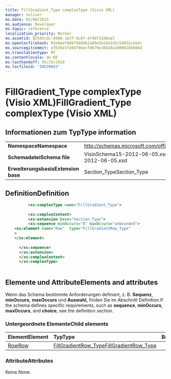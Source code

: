 ```yaml
---
title: FillGradient_Type complexType (Visio XML)
manager: soliver
ms.date: 03/09/2015
ms.audience: Developer
ms.topic: reference
localization_priority: Normal
ms.assetid: 82545cdc-890d-1b2f-9c8f-4740f32d0ed7
ms.openlocfilehash: 83e8eef809f566bb2a69e5b2da1d1c5d932ce54c
ms.sourcegitcommit: e7b38e37a9d79becfd679e10420a19890165606d
ms.translationtype: MT
ms.contentlocale: de-DE
ms.lasthandoff: 05/29/2019
ms.locfileid: "34539642"
---
```

# <a name="fillgradient_type-complextype-visio-xml"></a><span data-ttu-id="9145b-102">FillGradient_Type complexType (Visio XML)</span><span class="sxs-lookup"><span data-stu-id="9145b-102">FillGradient_Type complexType (Visio XML)</span></span>

## <a name="type-information"></a><span data-ttu-id="9145b-103">Informationen zum Typ</span><span class="sxs-lookup"><span data-stu-id="9145b-103">Type information</span></span>

|||
|:-----|:-----|
|<span data-ttu-id="9145b-104">**Namespace**</span><span class="sxs-lookup"><span data-stu-id="9145b-104">**Namespace**</span></span> <br/> |http://schemas.microsoft.com/office/visio/2011/1/core  <br/> |
|<span data-ttu-id="9145b-105">**Schemadatei**</span><span class="sxs-lookup"><span data-stu-id="9145b-105">**Schema file**</span></span> <br/> |<span data-ttu-id="9145b-106">VisioSchema15-2012-06-05.xsd</span><span class="sxs-lookup"><span data-stu-id="9145b-106">VisioSchema15-2012-06-05.xsd</span></span>  <br/> |
|<span data-ttu-id="9145b-107">**Erweiterungsbasis**</span><span class="sxs-lookup"><span data-stu-id="9145b-107">**Extension base**</span></span> <br/> |<span data-ttu-id="9145b-108">Section_Type</span><span class="sxs-lookup"><span data-stu-id="9145b-108">Section_Type</span></span>  <br/> |
   
## <a name="definition"></a><span data-ttu-id="9145b-109">Definition</span><span class="sxs-lookup"><span data-stu-id="9145b-109">Definition</span></span>

```XML
          <xs:complexType name="FillGradient_Type">
          
          <xs:complexContent>
          <xs:extension base="Section_Type">
          <xs:sequence minOccurs="0" maxOccurs="unbounded">
    <xs:element name="Row"  type="FillGradientRow_Type"
    >
    </xs:element>
    
      </xs:sequence>
      </xs:extension>
      </xs:complexContent>
      </xs:complexType>
      
```

## <a name="elements-and-attributes"></a><span data-ttu-id="9145b-110">Elemente und Attribute</span><span class="sxs-lookup"><span data-stu-id="9145b-110">Elements and attributes</span></span>

<span data-ttu-id="9145b-111">Wenn das Schema bestimmte Anforderungen definiert, z. B. **Sequenz**, **minOccurs,** **maxOccurs** und **Auswahl,** finden Sie im Abschnitt Definition.</span><span class="sxs-lookup"><span data-stu-id="9145b-111">If the schema defines specific requirements, such as **sequence**, **minOccurs**, **maxOccurs**, and **choice**, see the definition section.</span></span> 
  
### <a name="child-elements"></a><span data-ttu-id="9145b-112">Untergeordnete Elemente</span><span class="sxs-lookup"><span data-stu-id="9145b-112">Child elements</span></span>

|<span data-ttu-id="9145b-113">**Element**</span><span class="sxs-lookup"><span data-stu-id="9145b-113">**Element**</span></span>|<span data-ttu-id="9145b-114">**Typ**</span><span class="sxs-lookup"><span data-stu-id="9145b-114">**Type**</span></span>|<span data-ttu-id="9145b-115">**Beschreibung**</span><span class="sxs-lookup"><span data-stu-id="9145b-115">**Description**</span></span>|
|:-----|:-----|:-----|
|[<span data-ttu-id="9145b-116">Row</span><span class="sxs-lookup"><span data-stu-id="9145b-116">Row</span></span>](row-element-fill-gradient-sectionvisio-xml.md) <br/> |[<span data-ttu-id="9145b-117">FillGradientRow_Type</span><span class="sxs-lookup"><span data-stu-id="9145b-117">FillGradientRow_Type</span></span>](fillgradientrow_type-complextypevisio-xml.md) <br/> ||
   
### <a name="attributes"></a><span data-ttu-id="9145b-118">Attribute</span><span class="sxs-lookup"><span data-stu-id="9145b-118">Attributes</span></span>

<span data-ttu-id="9145b-119">Keine.</span><span class="sxs-lookup"><span data-stu-id="9145b-119">None.</span></span>
  

